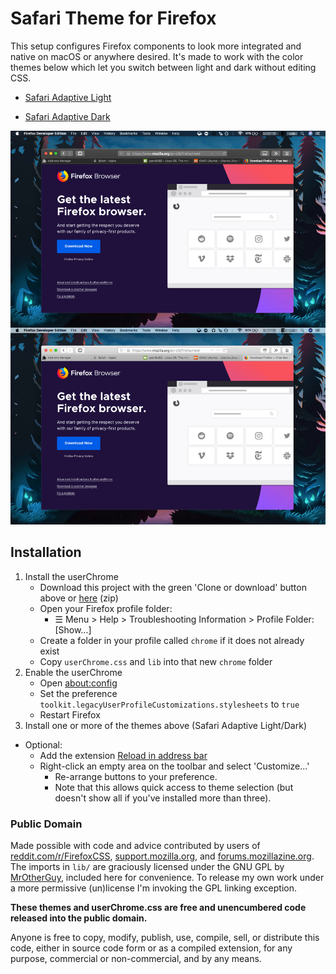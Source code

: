# Safari Theme for Firefox

This setup configures Firefox components to look more integrated and native on macOS or anywhere desired. It's made to work with the color themes below which let you switch between light and dark without editing CSS.

* [Safari Adaptive Light](https://addons.mozilla.org/en-US/firefox/addon/safari-adapt-light/)

* [Safari Adaptive Dark](https://addons.mozilla.org/en-US/firefox/addon/safari-adapt-dark/)

![screenshot](https://raw.githubusercontent.com/diedummydie/Safari-Theme-for-Firefox/master/etc/screenshot.jpg)

## Installation

1. Install the userChrome
    * Download this project with the green 'Clone or download' button above or [here](https://github.com/diedummydie/Safari-Theme-for-Firefox/archive/master.zip) (zip)
    * Open your Firefox profile folder:
        * ☰ Menu > Help > Troubleshooting Information > Profile Folder: [Show...]
    * Create a folder in your profile called `chrome` if it does not already exist
    * Copy `userChrome.css` and `lib` into that new `chrome` folder
2. Enable the userChrome
    * Open [about:config](about:config)
    * Set the preference `toolkit.legacyUserProfileCustomizations.stylesheets` to `true`
    * Restart Firefox
3. Install one or more of the themes above (Safari Adaptive Light/Dark)
* Optional:
    * Add the extension [Reload in address bar](https://addons.mozilla.org/en-US/firefox/addon/reload-in-address-bar/)
    * Right-click an empty area on the toolbar and select 'Customize...'
        * Re-arrange buttons to your preference.
        * Note that this allows quick access to theme selection (but doesn't show all if you've installed more than three).

### Public Domain

Made possible with code and advice contributed by users of [reddit.com/r/FirefoxCSS](https://www.reddit.com/r/FirefoxCSS/), [support.mozilla.org](https://support.mozilla.org/en-US/questions/firefox), and [forums.mozillazine.org](http://forums.mozillazine.org/). The imports in `lib/` are graciously licensed under the GNU GPL by [MrOtherGuy](https://github.com/MrOtherGuy/firefox-csshacks/), included here for convenience. To release my own work under a more permissive (un)license I'm invoking the GPL linking exception.

**These themes and userChrome.css are free and unencumbered code released into the public domain.**

Anyone is free to copy, modify, publish, use, compile, sell, or
distribute this code, either in source code form or as a compiled
extension, for any purpose, commercial or non-commercial, and by any
means.

